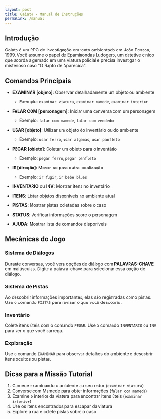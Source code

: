 ```yaml
---
layout: post
title: Gaiato - Manual de Instruções
permalink: /manual
---
```


## Introdução

Gaiato é um RPG de investigação em texto ambientado em João Pessoa, 1999. Você assume o papel de Epaminondas Ludogero, um detetive cínico que acorda algemado em uma viatura policial e precisa investigar o misterioso caso "O Rapto de Aparecida".


## Comandos Principais

- **EXAMINAR [objeto]**: Observar detalhadamente um objeto ou ambiente
  - Exemplo: `examinar viatura`, `examinar mamede`, `examinar interior`

- **FALAR COM [personagem]**: Iniciar uma conversa com um personagem
  - Exemplo: `falar com mamede`, `falar com vendedor`

- **USAR [objeto]**: Utilizar um objeto do inventário ou do ambiente
  - Exemplo: `usar ferro`, `usar algemas`, `usar panfleto`

- **PEGAR [objeto]**: Coletar um objeto para o inventário
  - Exemplo: `pegar ferro`, `pegar panfleto`

- **IR [direção]**: Mover-se para outra localização
  - Exemplo: `ir fugir`, `ir bebe blues`

- **INVENTARIO** ou **INV**: Mostrar itens no inventário

- **ITENS**: Listar objetos disponíveis no ambiente atual

- **PISTAS**: Mostrar pistas coletadas sobre o caso

- **STATUS**: Verificar informações sobre o personagem

- **AJUDA**: Mostrar lista de comandos disponíveis

## Mecânicas do Jogo

### Sistema de Diálogos
Durante conversas, você verá opções de diálogo com **PALAVRAS-CHAVE** em maiúsculas. Digite a palavra-chave para selecionar essa opção de diálogo.

### Sistema de Pistas
Ao descobrir informações importantes, elas são registradas como pistas. Use o comando `PISTAS` para revisar o que você descobriu.

### Inventário
Colete itens úteis com o comando `PEGAR`. Use o comando `INVENTARIO` ou `INV` para ver o que você carrega.

### Exploração
Use o comando `EXAMINAR` para observar detalhes do ambiente e descobrir itens ocultos ou pistas.

## Dicas para a Missão Tutorial

1. Comece examinando o ambiente ao seu redor (`examinar viatura`)
2. Converse com Mamede para obter informações (`falar com mamede`)
3. Examine o interior da viatura para encontrar itens úteis (`examinar interior`)
4. Use os itens encontrados para escapar da viatura
5. Explore a rua e colete pistas sobre o caso